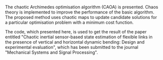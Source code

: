 The chaotic Archimedes optimisation algorithm (CAOA) is presented. Chaos theory is implemented to improve the performance of the basic algorithm. The proposed method uses chaotic maps to update candidate solutions for a particular optimisation problem with a minimum cost function.

The code, which presented here, is used to get the result of the paper entitled "Chaotic inertial sensor-based state estimation of flexible links in the presence of vertical and horizontal dynamic bending: Design and experimental evaluation", which has been submitted to the journal "Mechanical Systems and Signal Processing".
